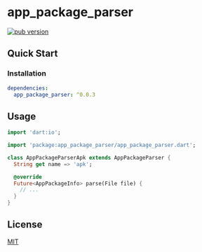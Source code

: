 # app_package_parser

[![pub version][pub-image]][pub-url]

[pub-image]: https://img.shields.io/pub/v/app_package_parser.svg
[pub-url]: https://pub.dev/packages/app_package_parser

## Quick Start

### Installation

```yaml
dependencies:
  app_package_parser: ^0.0.3
```

## Usage

```dart
import 'dart:io';

import 'package:app_package_parser/app_package_parser.dart';

class AppPackageParserApk extends AppPackageParser {
  String get name => 'apk';

  @override
  Future<AppPackageInfo> parse(File file) {
    // ...
  }
}
```

## License

[MIT](./LICENSE)